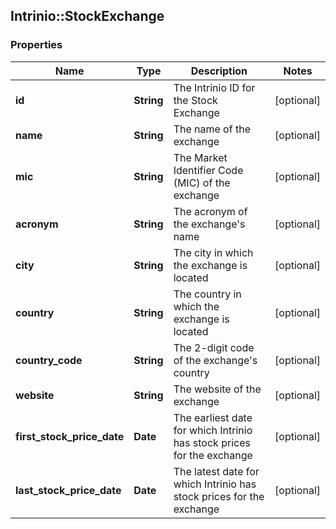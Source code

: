 ## Intrinio::StockExchange

### Properties
Name | Type | Description | Notes
------------ | ------------- | ------------- | -------------
**id** | **String** | The Intrinio ID for the Stock Exchange | [optional] 
**name** | **String** | The name of the exchange | [optional] 
**mic** | **String** | The Market Identifier Code (MIC) of the exchange | [optional] 
**acronym** | **String** | The acronym of the exchange&#39;s name | [optional] 
**city** | **String** | The city in which the exchange is located | [optional] 
**country** | **String** | The country in which the exchange is located | [optional] 
**country_code** | **String** | The 2-digit code of the exchange&#39;s country | [optional] 
**website** | **String** | The website of the exchange | [optional] 
**first_stock_price_date** | **Date** | The earliest date for which Intrinio has stock prices for the exchange | [optional] 
**last_stock_price_date** | **Date** | The latest date for which Intrinio has stock prices for the exchange | [optional] 


